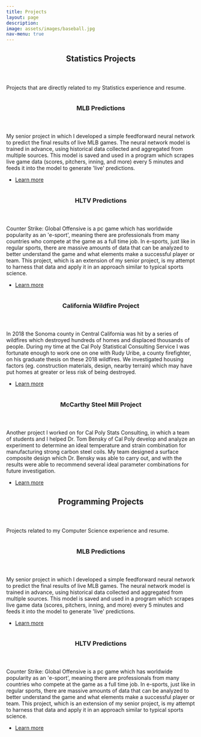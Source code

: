 ```yaml
---
title: Projects
layout: page
description:
image: assets/images/baseball.jpg
nav-menu: true
---
```


<!-- Main -->
<div id="main">

<!-- One -->
<section id="one">
	<div class="inner">
		<header class="major">
			<h2>Statistics Projects</h2>
		</header>
		<p>Projects that are directly related to my Statistics experience and resume.</p>
	</div>
</section>

<!-- Two -->
<section id="two" class="spotlights">
	<section>
		<a href="projects/MLBPredictions.html" class="image">
			<img src="{% link assets/images/baseball.jpg %}" alt="" data-position="center center" />
		</a>
		<div class="content">
			<div class="inner">
				<header class="major">
					<h3>MLB Predictions</h3>
				</header>
				<p>My senior project in which I developed a simple feedforward neural network to predict the final results of live MLB games. The neural network model is trained in advance, using historical data collected and aggregated from multiple sources. This model is saved and used in a program which scrapes live game data (scores, pitchers, inning, and more) every 5 minutes and feeds it into the model to generate 'live' predictions.</p>
				<ul class="actions">
					<li><a href="projects/MLBPredictions.html" class="button">Learn more</a></li>
				</ul>
			</div>
		</div>
	</section>
	<section>
		<a href="generic.html" class="image">
			<img src="{% link assets/images/baseball.jpg %}" alt="" data-position="top center" />
		</a>
		<div class="content">
			<div class="inner">
				<header class="major">
					<h3>HLTV Predictions</h3>
				</header>
				<p> Counter Strike: Global Offensive is a pc game which has worldwide popularity as an 'e-sport', meaning there are professionals from many countries who compete at the game as a full time job. In e-sports, just like in regular sports, there are massive amounts of data that can be analyzed to better understand the game and what elements make a successful player or team. This project, which is an extension of my senior project, is my attempt to harness that data and apply it in an approach similar to typical sports science. </p>
				<ul class="actions">
					<li><a href="generic.html" class="button">Learn more</a></li>
				</ul>
			</div>
		</div>
	</section>
	<section>
		<a href="generic.html" class="image">
			<img src="{% link assets/images/wildfire.jpg %}" alt="" data-position="25% 25%" />
		</a>
		<div class="content">
			<div class="inner">
				<header class="major">
					<h3>California Wildfire Project</h3>
				</header>
				<p> In 2018 the Sonoma county in Central California was hit by a series of wildfires which destroyed hundreds of homes and displaced thousands of people. During my time at the Cal Poly Statistical Consulting Service I was fortunate enough to work one on one with Rudy Uribe, a county firefighter, on his graduate thesis on these 2018 wildfires. We investigated housing factors (eg. construction materials, design, nearby terrain) which may have put homes at greater or less risk of being destroyed. </p>
				<ul class="actions">
					<li><a href="generic.html" class="button">Learn more</a></li>
				</ul>
			</div>
		</div>
	</section>
	<section>
		<a href="generic.html" class="image">
			<img src="{% link assets/images/steelmill.jpg %}" alt="" data-position="25% 25%" />
		</a>
		<div class="content">
			<div class="inner">
				<header class="major">
					<h3>McCarthy Steel Mill Project</h3>
				</header>
				<p>Another project I worked on for Cal Poly Stats Consulting, in which a team of students and I helped Dr. Tom Bensky of Cal Poly develop and analyze an experiment to determine an ideal temperature and strain combination for manufacturing strong carbon steel coils. My team designed a surface composite design which Dr. Bensky was able to carry out, and with the results were able to recommend several ideal parameter combinations for future investigation.</p>
				<ul class="actions">
					<li><a href="generic.html" class="button">Learn more</a></li>
				</ul>
			</div>
		</div>
	</section>
</section>

<section id="three">
	<div class="inner">
		<header class="major">
			<h2>Programming Projects</h2>
		</header>
		<p>Projects related to my Computer Science experience and resume.</p>
	</div>
</section>


<!-- Four -->
<section id="four" class="spotlights">
	<section>
		<a href="generic.html" class="image">
			<img src="{% link assets/images/pic08.jpg %}" alt="" data-position="center center" />
		</a>
		<div class="content">
			<div class="inner">
				<header class="major">
					<h3>MLB Predictions</h3>
				</header>
				<p>My senior project in which I developed a simple feedforward neural network to predict the final results of live MLB games. The neural network model is trained in advance, using historical data collected and aggregated from multiple sources. This model is saved and used in a program which scrapes live game data (scores, pitchers, inning, and more) every 5 minutes and feeds it into the model to generate 'live' predictions.</p>
				<ul class="actions">
					<li><a href="generic.html" class="button">Learn more</a></li>
				</ul>
			</div>
		</div>
	</section>
	<section>
		<a href="generic.html" class="image">
			<img src="{% link assets/images/pic09.jpg %}" alt="" data-position="top center" />
		</a>
		<div class="content">
			<div class="inner">
				<header class="major">
					<h3>HLTV Predictions</h3>
				</header>
				<p> Counter Strike: Global Offensive is a pc game which has worldwide popularity as an 'e-sport', meaning there are professionals from many countries who compete at the game as a full time job. In e-sports, just like in regular sports, there are massive amounts of data that can be analyzed to better understand the game and what elements make a successful player or team. This project, which is an extension of my senior project, is my attempt to harness that data and apply it in an approach similar to typical sports science. </p>
				<ul class="actions">
					<li><a href="generic.html" class="button">Learn more</a></li>
				</ul>
			</div>
		</div>
	</section>

</div>
